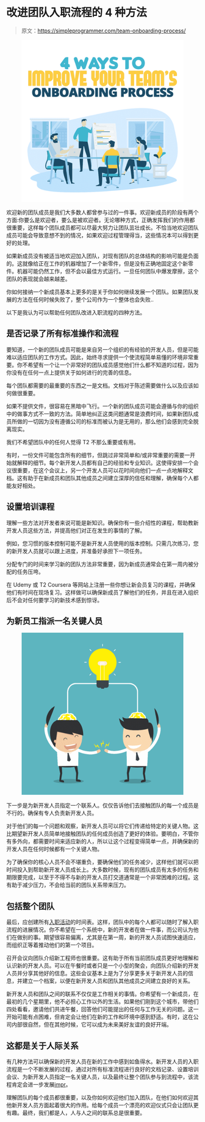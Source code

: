 # 改进团队入职流程的 4 种方法

> 原文：<https://simpleprogrammer.com/team-onboarding-process/>

<figure class="alignright is-resized">

![](img/f88ab1adbc8b32509b75e15bd45bbdca.png)

</figure>

欢迎新的团队成员是我们大多数人都曾参与过的一件事。欢迎新成员的阶段有两个方面:你要么是欢迎者，要么是被欢迎者。无论哪种方式，正确发挥我们的作用都很重要，这样每个团队成员都可以尽最大努力让团队茁壮成长。不恰当地欢迎团队成员可能会导致意想不到的情况，如果欢迎过程管理得当，这些情况本可以得到更好的处理。

如果新成员没有被适当地欢迎加入团队，对现有团队的总体结构的影响可能是负面的。这就像给正在工作的机器增加了一个新零件，但是没有正确地固定这个新零件。机器可能仍然工作，但不会以最佳方式运行。一旦任何团队中爆发摩擦，这个团队的表现就会越来越差。

你如何接纳一个新成员基本上更多的是关于你如何继续发展一个团队。如果团队发展的方法在任何时候失败了，整个公司作为一个整体也会失败..

以下是我认为可以帮助任何团队改进入职流程的四种方法。

## 是否记录了所有标准操作和流程

要知道，一个新的团队成员可能是来自另一个组织的有经验的开发人员，但是可能难以适应团队的工作方式。因此，始终寻求提供一个使流程简单易懂的环境非常重要。你不希望有一个让一个非常好的团队成员感觉他们什么都不知道的过程，因为你没有在任何一点上提供关于如何进行的完善的信息。

每个团队都需要的最重要的东西之一是文档。文档对于陈述需要做什么以及应该如何做很重要。

如果不提供文件，很容易在黑暗中飞行。一个新的团队成员可能会遵循与你的组织中的做事方式不一致的方法。简单地纠正这类问题通常是浪费时间，如果新团队成员所做的一切因为没有遵循公司的标准而被认为是无用的，那么他们会感到完全脱离现实。

我们不希望团队中的任何人觉得 T2 不那么重要或有用。

有时，一份文件可能包含所有的细节，但跳过非常简单和/或非常重要的需要一开始就解释的细节。每个新开发人员都有自己的经验和专业知识。这使得安排一个会议很重要，在这个会议上，另一个开发人员可以花时间向他们一点一点地解释文档。这有助于在新成员和团队其他成员之间建立深厚的信任和理解，确保每个人都能友好相处。

## 设置培训课程

理解一些方法对开发者来说可能是新知识。确保你有一些介绍性的课程，帮助教新开发人员这些方法，并提高他们对正在发生的事情的了解。

例如，您习惯的版本控制可能不是新开发人员使用的版本控制。只需几次练习，您的新开发人员就可以跟上进度，并准备好承担下一项任务。

分配专门的时间来学习新的团队方法非常重要，因为新成员通常会在第一周内被分配的任务压垮。

在 Udemy 或 T2 Coursera 等网站上注册一些你想让新会员复习的课程，并确保他们有时间在现场复习。这样做可以确保新成员了解他们的任务，并且在进入组织后不会对任何要学习的新技术感到惊讶。

## 为新员工指派一名关键人员

<figure class="alignright is-resized">

![](img/84b33fe7055a462446b4cb6a35e7100d.png)

</figure>

下一步是为新开发人员指定一个联系人。仅仅告诉他们去接触团队的每一个成员是不行的。确保有专人负责新开发人员。

对于他们的每一个问题和观察，新开发人员可以将它们传递给特定的关键人物。这比期望新开发人员简单地接触团队的任何成员创造了更好的体验。要明白，不管你有多外向，都需要时间来适应新的人，所以让这个过程变得简单一点，并确保新的开发人员在任何时候都有一个关键人物。

为了确保你的核心人员不会不堪重负，要确保他们的任务减少，这样他们就可以把时间投入到帮助新开发人员成长上。大多数时候，现有的团队成员有太多的任务和期限要完成，以至于不得不与新的开发人员打交道通常是一个非常困难的过程。这有助于减少压力，不会给当前的团队关系带来压力。

## 包括整个团队

最后，应创建所有[入职活动](https://simpleprogrammer.com/creative-onboarding-programs)的时间表。这样，团队中的每个人都可以随时了解入职流程的进展情况。你不希望在一个系统中，新的开发者在做一件事，而公司认为他们在做别的事。期望很容易偏离，尤其是在第一周，新的开发人员试图快速适应，而组织正等着推动他们的第一个项目。

召开会议向团队介绍新工程师也很重要。这有助于所有当前团队成员更好地理解和认识新的开发人员。可以在午餐时或者只是一个小型的聚会，向团队介绍新的开发人员并分享其他好的信息。这些会议基本上是为了分享更多关于新开发人员的信息，并建立一个档案，以便在新开发人员和团队其他成员之间建立良好的关系。

新开发人员和团队之间的联系不仅仅是工作相关的事情。你希望有一个新成员，在最初的几个星期里，他不必担心工作以外的生活。如果他们刚到这个城市，带他们四处看看，邀请他们共进午餐，回答他们可能提出的任何与工作无关的问题。这一开始可能有点困难，但肯定会让他们在新的工作和环境中感到舒适。有时，这在公司内部很自然，但在其他时候，它可以成为未来美好友谊的良好开端。

## 这都是关于人际关系

有几种方法可以确保新的开发人员在新的工作中感到如鱼得水。新开发人员的入职流程是一个不断发展的过程，通过对所有标准流程进行良好的文档记录、设置培训会议、为新开发人员指定一名关键人员，以及最终让整个团队参与到流程中，该流程肯定会进一步发展[imp](https://www.amazon.com/Successful-Onboarding-Strategies-Unlock-Organization/dp/0071739378/ref=sxbs_sxwds-stvp?keywords=onboarding+team&pd_rd_i=0071739378&pd_rd_r=a1534f6b-0850-4d49-a37c-94cded95f2cc&pd_rd_w=zDuEU&pd_rd_wg=jz0gN&pf_rd_p=a6d018ad-f20b-46c9-8920-433972c7d9b7&pf_rd_r=02KNYZ7P9NREASD5WRZM&qid=1569602064&s=books)[r](https://simpleprogrammer.com/successful-onboarding)。

理解团队的每个成员都很重要，以及你如何欢迎他们加入团队，在他们如何欢迎其他新开发人员方面起着很大的作用。给每个成员一个漂亮的欢迎仪式只会让团队更有趣。最终，我们都是人，人与人之间的联系总是很重要。